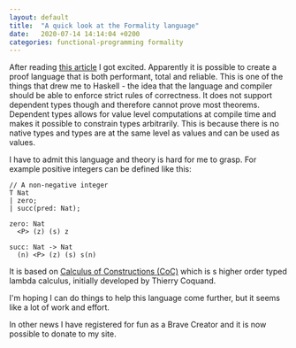 ```yaml
---
layout: default
title:  "A quick look at the Formality language"
date:   2020-07-14 14:14:04 +0200
categories: functional-programming formality
---
```


After reading [this article](https://medium.com/@maiavictor/thoughts-about-formality-69aa730df481)
I got excited. Apparently it is possible to create a proof language that is both performant, total
and reliable. This is one of the things that drew me to Haskell - the idea that the language and compiler
should be able to enforce strict rules of correctness. It does not support dependent types though and therefore
cannot prove most theorems. Dependent types allows for value level computations at compile time and makes it
possible to constrain types arbitrarily. This is because there is no native types and types are at the same
level as values and can be used as values.

I have to admit this language and theory is hard for me to grasp. For example positive integers can be defined like this:

```formality
// A non-negative integer
T Nat
| zero;
| succ(pred: Nat);

zero: Nat
  <P> (z) (s) z

succ: Nat -> Nat
  (n) <P> (z) (s) s(n)
```

It is based on [Calculus of Constructions (CoC)](https://en.wikipedia.org/wiki/Calculus_of_constructions) which
is s higher order typed lambda calculus, initially developed by Thierry Coquand.

I'm hoping I can do things to help this language come further, but it seems like a lot of work and effort.

In other news I have registered for fun as a Brave Creator and it is now possible to donate to my site.
